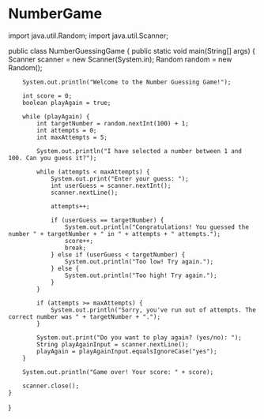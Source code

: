 # NumberGame
 
import java.util.Random;
import java.util.Scanner;

public class NumberGuessingGame {
    public static void main(String[] args) {
        Scanner scanner = new Scanner(System.in);
        Random random = new Random();

        System.out.println("Welcome to the Number Guessing Game!");

        int score = 0;
        boolean playAgain = true;

        while (playAgain) {
            int targetNumber = random.nextInt(100) + 1;
            int attempts = 0;
            int maxAttempts = 5;

            System.out.println("I have selected a number between 1 and 100. Can you guess it?");

            while (attempts < maxAttempts) {
                System.out.print("Enter your guess: ");
                int userGuess = scanner.nextInt();
                scanner.nextLine();

                attempts++;

                if (userGuess == targetNumber) {
                    System.out.println("Congratulations! You guessed the number " + targetNumber + " in " + attempts + " attempts.");
                    score++;
                    break;
                } else if (userGuess < targetNumber) {
                    System.out.println("Too low! Try again.");
                } else {
                    System.out.println("Too high! Try again.");
                }
            }

            if (attempts >= maxAttempts) {
                System.out.println("Sorry, you've run out of attempts. The correct number was " + targetNumber + ".");
            }

            System.out.print("Do you want to play again? (yes/no): ");
            String playAgainInput = scanner.nextLine();
            playAgain = playAgainInput.equalsIgnoreCase("yes");
        }

        System.out.println("Game over! Your score: " + score);

        scanner.close();
    }
}